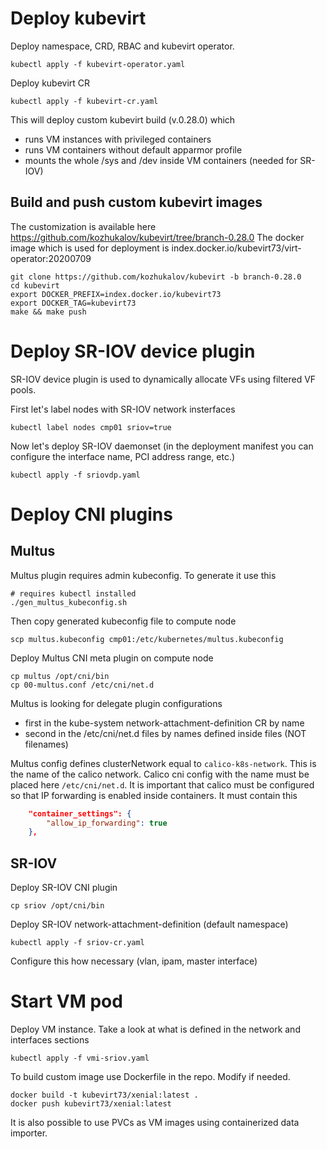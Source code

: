# Deploy kubevirt
Deploy namespace, CRD, RBAC and kubevirt operator. 
```
kubectl apply -f kubevirt-operator.yaml
```

Deploy kubevirt CR
```
kubectl apply -f kubevirt-cr.yaml
```

This will deploy custom kubevirt build (v.0.28.0) which 
- runs VM instances with privileged containers
- runs VM containers without default apparmor profile
- mounts the whole /sys and /dev inside VM containers (needed for SR-IOV)

## Build and push custom kubevirt images
The customization is available here https://github.com/kozhukalov/kubevirt/tree/branch-0.28.0
The docker image which is used for deployment is index.docker.io/kubevirt73/virt-operator:20200709

```
git clone https://github.com/kozhukalov/kubevirt -b branch-0.28.0
cd kubevirt
export DOCKER_PREFIX=index.docker.io/kubevirt73
export DOCKER_TAG=kubevirt73
make && make push
```

# Deploy SR-IOV device plugin
SR-IOV device plugin is used to dynamically allocate VFs using filtered VF pools.

First let's label nodes with SR-IOV network insterfaces
```
kubectl label nodes cmp01 sriov=true
```

Now let's deploy SR-IOV daemonset (in the deployment manifest you can configure the interface name, PCI address range, etc.)
```
kubectl apply -f sriovdp.yaml 
```

# Deploy CNI plugins
## Multus
Multus plugin requires admin kubeconfig. To generate it use this
```
# requires kubectl installed
./gen_multus_kubeconfig.sh
```

Then copy generated kubeconfig file to compute node
```
scp multus.kubeconfig cmp01:/etc/kubernetes/multus.kubeconfig
```

Deploy Multus CNI meta plugin on compute node
```
cp multus /opt/cni/bin
cp 00-multus.conf /etc/cni/net.d
```

Multus is looking for delegate plugin configurations 
- first in the kube-system network-attachment-definition CR by name
- second in the /etc/cni/net.d files by names defined inside files (NOT filenames)

Multus config defines clusterNetwork equal to `calico-k8s-network`. This is the name of the calico network.
Calico cni config with the name must be placed here `/etc/cni/net.d`. It is important that calico must be configured so
that IP forwarding is enabled inside containers. It must contain this 

```json
    "container_settings": {
        "allow_ip_forwarding": true
    },
```

## SR-IOV
Deploy SR-IOV CNI plugin 
```
cp sriov /opt/cni/bin
```

Deploy SR-IOV network-attachment-definition  (default namespace)

```
kubectl apply -f sriov-cr.yaml
```

Configure this how necessary (vlan, ipam, master interface)

# Start VM pod
Deploy VM instance. Take a look at what is defined in the network and interfaces sections
```
kubectl apply -f vmi-sriov.yaml
```

To build custom image use Dockerfile in the repo. Modify if needed.
```
docker build -t kubevirt73/xenial:latest .
docker push kubevirt73/xenial:latest
```

It is also possible to use PVCs as VM images using containerized data importer.
